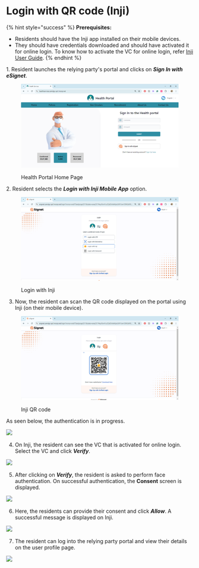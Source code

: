 # Login with QR code (Inji)

{% hint style="success" %}
**Prerequisites:**

* Residents should have the Inji app installed on their mobile devices.
* They should have credentials downloaded and should have activated it for online login. To know how to activate the VC for online login, refer [Inji User Guide](https://docs.mosip.io/inji/inji-wallet/backend-services/mimoto#wallet-binding).
{% endhint %}

1\. Resident launches the relying party's portal and clicks on _**Sign In with eSignet**_.

<figure><img src="../../.gitbook/assets/Health services home page otp.png" alt=""><figcaption><p>Health Portal Home Page</p></figcaption></figure>

2\. Resident selects the _**Login with Inji Mobile App**_ option.

<figure><img src="../../.gitbook/assets/login with Inji.png" alt=""><figcaption><p>Login with Inji</p></figcaption></figure>

3. Now, the resident can scan the QR code displayed on the portal using Inji (on their mobile device).

<figure><img src="../../.gitbook/assets/Inji scanner.png" alt=""><figcaption><p>Inji QR code</p></figcaption></figure>

As seen below, the authentication is in progress.

![](\_images/new4-esignetlogin-inji-authenticating.png)

4. On Inji, the resident can see the VC that is activated for online login. Select the VC and click _**Verify**_.

![](\_images/esignet-inji1.png)

5. After clicking on _**Verify**_, the resident is asked to perform face authentication. On successful authentication, the **Consent** screen is displayed.

![](\_images/esignet-inji2.png)

6. Here, the residents can provide their consent and click _**Allow**_. A successful message is displayed on Inji.

![](\_images/6-consent.png)

7. The resident can log into the relying party portal and view their details on the user profile page.

![](\_images/7.final.png)

<figure><img src="../../.gitbook/assets/new8-healthServices-user-profile (1).png" alt=""><figcaption></figcaption></figure>
